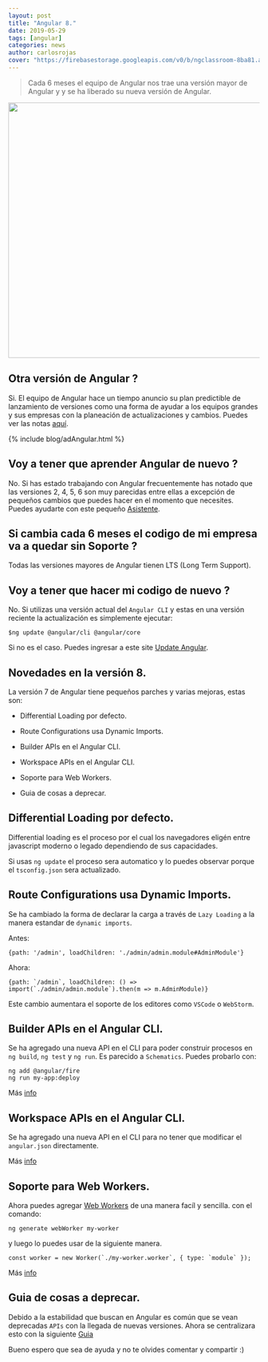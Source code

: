 ```yaml
---
layout: post
title: "Angular 8."
date: 2019-05-29
tags: [angular]
categories: news
author: carlosrojas
cover: "https://firebasestorage.googleapis.com/v0/b/ngclassroom-8ba81.appspot.com/o/posts%2F2019-05-29-angular_8%2Fcover.png?alt=media&token=dd304b7b-1864-46b3-a9a2-88ee862f3f24"
---
```

> Cada 6 meses el equipo de Angular nos trae una versión mayor de Angular y y se ha liberado su nueva versión de Angular.

<img width="1024" height="512" class="responsive" src="https://firebasestorage.googleapis.com/v0/b/ngclassroom-8ba81.appspot.com/o/posts%2F2019-05-29-angular_8%2Fcover.png?alt=media&token=dd304b7b-1864-46b3-a9a2-88ee862f3f24"> 

 

## Otra versión de Angular ?

Si. El equipo de Angular hace un tiempo anuncio su plan predictible de lanzamiento de versiones como una forma de ayudar a los equipos grandes y sus empresas con la planeación de actualizaciones y cambios. Puedes ver las notas [aquí](https://github.com/angular/angular/blob/master/docs/RELEASE_SCHEDULE.md).

{% include blog/adAngular.html %}

## Voy a tener que aprender Angular de nuevo ?

No. Si has estado trabajando con Angular frecuentemente has notado que las versiones 2, 4, 5, 6 son muy parecidas entre ellas a excepción de pequeños cambios que puedes hacer en el momento que necesites. Puedes ayudarte con este pequeño [Asistente](https://angular-update-guide.firebaseapp.com/).

## Si cambia cada 6 meses el codigo de mi empresa va a quedar sin Soporte ?

Todas las versiones mayores de Angular tienen LTS (Long Term Support).

## Voy a tener que hacer mi codigo de nuevo ?

No. Si utilizas una versión actual del `Angular CLI` y estas en una versión reciente la actualización es simplemente ejecutar:

````
$ng update @angular/cli @angular/core
````

Si no es el caso. Puedes ingresar a este site [Update Angular](https://update.angular.io/).

## Novedades en la versión 8.

La versión 7 de Angular tiene pequeños parches y varias mejoras, estas son:

* Differential Loading por defecto.

* Route Configurations usa Dynamic Imports.

* Builder APIs en el Angular CLI.

* Workspace APIs en el Angular CLI.

* Soporte para Web Workers.

* Guia de cosas a deprecar.

## Differential Loading por defecto.

Differential loading es el proceso por el cual los navegadores eligén entre javascript moderno o legado dependiendo de sus capacidades.

Si usas `ng update` el proceso sera automatico y lo puedes observar porque el `tsconfig.json` sera actualizado.

## Route Configurations usa Dynamic Imports.

Se ha cambiado la forma de declarar la carga a través de `Lazy Loading` a la manera estandar de `dynamic imports`.

Antes:

````
{path: '/admin', loadChildren: './admin/admin.module#AdminModule'}
````

Ahora:

````
{path: `/admin`, loadChildren: () => import(`./admin/admin.module`).then(m => m.AdminModule)}
````

Este cambio aumentara el soporte de los editores como `VSCode` o `WebStorm`.

## Builder APIs en el Angular CLI.

Se ha agregado una nueva API en el CLI para poder construir procesos en `ng build`, `ng test` y `ng run`. Es parecido a `Schematics`. Puedes probarlo con:

````
ng add @angular/fire
ng run my-app:deploy
````

Más [info](https://angular.io/guide/cli-builder)

## Workspace APIs en el Angular CLI.

Se ha agregado una nueva API en el CLI para no tener que modificar el `angular.json` directamente.

Más [info](https://github.com/angular/angular-cli/tree/master/packages/angular_devkit/core#workspaces)

## Soporte para Web Workers.

Ahora puedes agregar [Web Workers](https://developer.mozilla.org/en-US/docs/Web/API/Web_Workers_API/Using_web_workers) de una manera facíl y sencilla. con el comando:

````
ng generate webWorker my-worker
````

y luego lo puedes usar de la siguiente manera.

````
const worker = new Worker(`./my-worker.worker`, { type: `module` });
````

Más [info](https://angular.io/guide/web-worker)

## Guia de cosas a deprecar.

Debido a la estabilidad que buscan en Angular es común que se vean deprecadas `APIs` con la llegada de nuevas versiones. Ahora se centralizara esto con la siguiente [Guia](https://angular.io/guide/deprecations)


Bueno espero que sea de ayuda y no te olvides comentar y compartir :)